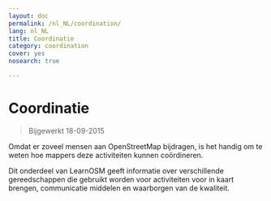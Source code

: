 ```yaml
---
layout: doc
permalink: /nl_NL/coordination/
lang: nl_NL
title: Coordinatie
category: coordination
cover: yes
nosearch: true

---
```


Coordinatie
============

> Bijgewerkt 18-09-2015

Omdat er zoveel mensen aan OpenStreetMap bijdragen, is het handig om te weten hoe mappers deze activiteiten kunnen coördineren.

Dit onderdeel van LearnOSM geeft informatie over verschillende gereedschappen die gebruikt worden voor activiteiten voor in kaart brengen, communicatie middelen en waarborgen van de kwaliteit.